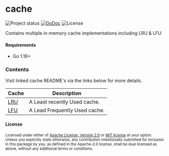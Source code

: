 # cache
![Project status](https://img.shields.io/badge/version-0.4.0-green.svg)
[![GoDoc](https://godoc.org/github.com/go-playground/cache?status.svg)](https://pkg.go.dev/github.com/go-playground/cache)
![License](https://img.shields.io/dub/l/vibe-d.svg)

Contains multiple in-memory cache implementations including LRU &amp; LFU

#### Requirements
- Go 1.18+

### Contents

Visit linked cache README's via the links below for more details.

| Cache                | Description                   |
|----------------------|-------------------------------|
| [LRU](lru/README.md) | A Least recently Used cache.  |
| [LFU](lfu/README.md) | A Lead Frequently Used cache. |


#### License

<sup>
Licensed under either of <a href="LICENSE-APACHE">Apache License, Version
2.0</a> or <a href="LICENSE-MIT">MIT license</a> at your option.
</sup>

<br>

<sub>
Unless you explicitly state otherwise, any contribution intentionally submitted
for inclusion in this package by you, as defined in the Apache-2.0 license, shall be
dual licensed as above, without any additional terms or conditions.
</sub>

